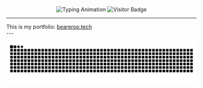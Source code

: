 <div align="center">
  <img width="600" src="https://readme-typing-svg.herokuapp.com?font=JetBrains+Mono&weight=600&size=30&duration=3000&color=2AF7B4&width=535&lines=Hi%2C+I'm+Ankit+Yadav++%F0%9F%91%8B;Let's+Connect!" alt="Typing Animation" />
  <img align='top' src="https://visitor-badge.laobi.icu/badge?page_id=BearerOP.BearerOP&" alt="Visitor Badge" />
</div>


---
<div align='left'>
This is my portfolio: <a href='https://bearerop.tech' >bearerop.tech
  </a>
</div>
---

<p align="center">
  <img src="https://raw.githubusercontent.com/BearerOP/BearerOP/output/snake.svg" alt="Snake animation" />
</p>

